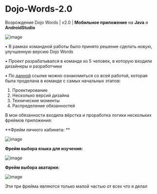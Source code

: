 # Dojo-Words-2.0
 Возрождение Dojo Words |  v2.0 | **Мобильное приложение** на **Java** и **AndroidStudio**

![image](https://github.com/HAR4A/Dojo-Words-2.0/assets/150113486/47395f8f-e10d-47c8-8c23-190dba57a83d)

 • В рамках командной работы было принято решение сделать новую, улучшенную версию Dojo Words 
 
 • Проект разрабатывался в команде из 5 человек, в которую входили дизайнеры и разработчики
 
 • По [данной](https://www.figma.com/file/08qPSFN9P8WHyxOBxDYQFZ/Dojo.Words?type=whiteboard&node-id=0%3A1&t=wj2Ir0KHqfYkDS5Y-1) ссылке можно ознакомиться со всей работой, которая была проделана в команде с самых начальных этапов:
1. Проектирование
2. Несколько версий дизайна
3. Технические моменты
4. Распределение обязанностей

В мои обязанности входила вёрстка и проработка логики нескольких фреймов приложения:

**Фрейм личного кабинета: **

![image](https://github.com/HAR4A/Dojo-Words-2.0/assets/150113486/8b850add-0467-4f64-b1ad-0c0bacd8f6a2)


**Фрейм выбора языка для изучения:**

![image](https://github.com/HAR4A/Dojo-Words-2.0/assets/150113486/aa7353b9-53d5-41e9-9322-fc66ae13d04b)


**Фрейм выбора аватарки:**

![image](https://github.com/HAR4A/Dojo-Words-2.0/assets/150113486/3d44a01a-b3c2-4e85-a887-aed6b7bd3780)


Эти три фрейма являются только малой частью от всех что я делал
